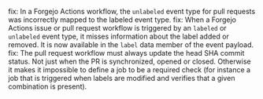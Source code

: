 fix: In a Forgejo Actions workflow, the `unlabeled` event type for pull requests was incorrectly mapped to the labeled event type.
fix: When a Forgejo Actions issue or pull request workflow is triggered by an `labeled` or `unlabeled` event type, it misses information about the label added or removed. It is now available in the `label` data member of the event payload.
fix: The pull request workflow must always update the head SHA commit status. Not just when the PR is synchronized, opened or closed. Otherwise it makes it impossible to define a job to be a required check (for instance a job that is triggered when labels are modified and verifies that a given combination is present).
